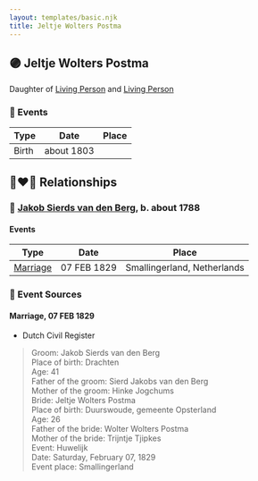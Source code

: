 ```yaml
---
layout: templates/basic.njk
title: Jeltje Wolters Postma
---
```

## 🟣 Jeltje Wolters Postma

Daughter of [Living Person](/people/2/26527652) and [Living Person](/people/7/78249927)

### 📆 Events

Type | Date | Place
------ | ------ | ------
Birth | about 1803 |

## 👩‍❤️‍👨 Relationships

### 🔵 [Jakob Sierds van den Berg](/people/7/74645149), b. about 1788

#### Events

Type | Date | Place
------ | ------ | ------
[Marriage](#event-438fd9fe-a39a-4a28-ae4e-e1def1c70b52) | 07 FEB 1829 | Smallingerland, Netherlands
### 📰 Event Sources

#### <a id="event-438fd9fe-a39a-4a28-ae4e-e1def1c70b52"></a> Marriage, 07 FEB 1829
* Dutch Civil Register
>   
  > Groom: Jakob Sierds van den Berg  
  > Place of birth: Drachten  
  > Age: 41  
  > Father of the groom: Sierd Jakobs van den Berg  
  > Mother of the groom: Hinke Jogchums  
  > Bride: Jeltje Wolters Postma  
  > Place of birth: Duurswoude, gemeente Opsterland  
  > Age: 26  
  > Father of the bride: Wolter Wolters Postma  
  > Mother of the bride: Trijntje Tjipkes  
  > Event: Huwelijk  
  > Date: Saturday, February 07, 1829  
  > Event place: Smallingerland